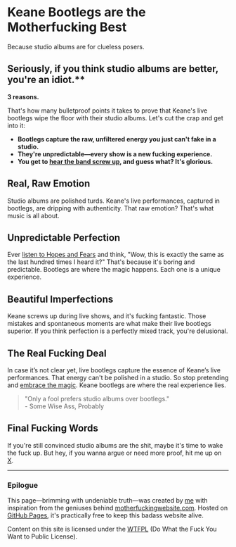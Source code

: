 # Keane Bootlegs are the Motherfucking Best

Because studio albums are for clueless posers. 

## Seriously, if you think studio albums are better, you're an idiot.** 

**3 reasons.**

That's how many bulletproof points it takes to prove that Keane's live bootlegs wipe the floor with their studio albums. Let's cut the crap and get into it:

- **Bootlegs capture the raw, unfiltered energy you just can't fake in a studio.**
- **They're unpredictable—every show is a new fucking experience.**
- **You get to [hear the band screw up](audio/HamburgSong.mp3), and guess what? It's glorious.**

## Real, Raw Emotion

Studio albums are polished turds. Keane's live performances, captured in bootlegs, are dripping with authenticity. That raw emotion? That's what music is all about.

## Unpredictable Perfection

Ever [listen to Hopes and Fears](https://open.spotify.com/album/0MlTOiC5ZYKFGeZ8h3D4rd) and think, "Wow, this is exactly the same as the last hundred times I heard it?" That's because it's boring and predictable. Bootlegs are where the magic happens. Each one is a unique experience.

## Beautiful Imperfections

Keane screws up during live shows, and it's fucking fantastic. Those mistakes and spontaneous moments are what make their live bootlegs superior. If you think perfection is a perfectly mixed track, you're delusional.

## The Real Fucking Deal

In case it’s not clear yet, live bootlegs capture the essence of Keane’s live performances. That energy can't be polished in a studio. So stop pretending and [embrace the magic](audio/CrystalBall.mp3). Keane bootlegs are where the real experience lies.

> "Only a fool prefers studio albums over bootlegs."  
> \- Some Wise Ass, Probably

## Final Fucking Words

If you're still convinced studio albums are the shit, maybe it's time to wake the fuck up. But hey, if you wanna argue or need more proof, hit me up on [X](https://twitter.com/pieterhoutekame).

---

### Epilogue

This page—brimming with undeniable truth—was created by [me](https://twitter.com/pieterhoutekame) with inspiration from the geniuses behind [motherfuckingwebsite.com](http://motherfuckingwebsite.com). Hosted on [GitHub Pages](https://pages.github.com/), it's practically free to keep this badass website alive.

Content on this site is licensed under the [WTFPL](http://www.wtfpl.net/) (Do What the Fuck You Want to Public License).
